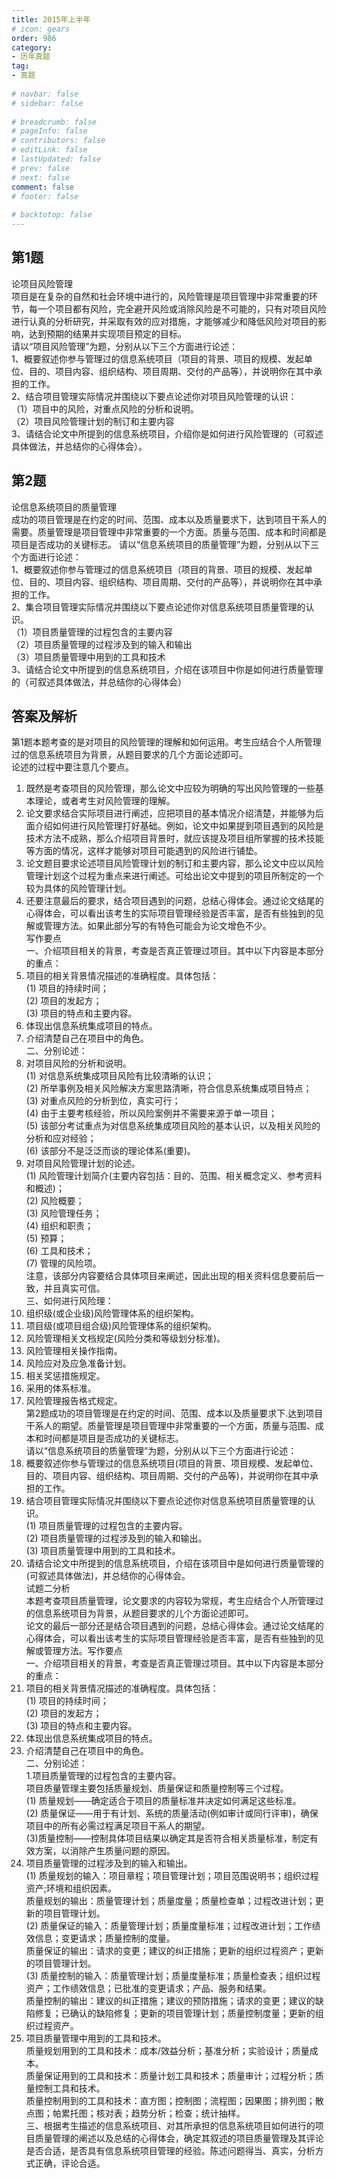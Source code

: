 ```yaml
---  
title: 2015年上半年  
# icon: gears  
order: 986  
category:  
- 历年真题  
tag:  
- 真题  
  
# navbar: false  
# sidebar: false  
  
# breadcrumb: false  
# pageInfo: false  
# contributors: false  
# editLink: false  
# lastUpdated: false  
# prev: false  
# next: false  
comment: false  
# footer: false  
  
# backtotop: false  
---  
```

## 第1题 ##

论项目风险管理  
项目是在复杂的自然和社会环境中进行的，风险管理是项目管理中非常重要的环节，每一个项目都有风险，完全避开风险或消除风险是不可能的，只有对项目风险进行认真的分析研究，并采取有效的应对措施，才能够减少和降低风险对项目的影响，达到预期的结果并实现项目预定的目标。  
请以“项目风险管理”为题，分别从以下三个方面进行论述：  
1、概要叙述你参与管理过的信息系统项目（项目的背景、项目的规模、发起单位、目的、项目内容、组织结构、项目周期、交付的产品等），并说明你在其中承担的工作。  
2、结合项目管理实际情况并围绕以下要点论述你对项目风险管理的认识：  
（1）项目中的风险，对重点风险的分析和说明。  
（2）项目风险管理计划的制订和主要内容  
3、请结合论文中所提到的信息系统项目，介绍你是如何进行风险管理的（可叙述具体做法，并总结你的心得体会）。  


## 第2题 ##

论信息系统项目的质量管理  
成功的项目管理是在约定的时间、范围、成本以及质量要求下，达到项目干系人的需要。质量管理是项目管理中非常重要的一个方面。质量与范围、成本和时间都是项目是否成功的关键标志。 请以“信息系统项目的质量管理”为题，分别从以下三个方面进行论述：  
1、概要叙述你参与管理过的信息系统项目（项目的背景、项目的规模、发起单位、目的、项目内容、组织结构、项目周期、交付的产品等），并说明你在其中承担的工作。  
2、集合项目管理实际情况并围绕以下要点论述你对信息系统项目质量管理的认识。  
（1）项目质量管理的过程包含的主要内容  
（2）项目质量管理的过程涉及到的输入和输出  
（3）项目质量管理中用到的工具和技术  
3、请结合论文中所提到的信息系统项目，介绍在该项目中你是如何进行质量管理的（可叙述具体做法，并总结你的心得体会）  
  


## 答案及解析 ##

  

第1题本题考查的是对项目的风险管理的理解和如何运用。考生应结合个人所管理过的信息系统项目为背景，从题目要求的几个方面论述即可。  
论述的过程中要注意几个要点。  
1. 既然是考查项目的风险管理，那么论文中应较为明确的写出风险管理的一些基本理论，或者考生对风险管理的理解。  
2. 论文要求结合实际项目进行阐述，应把项目的基本情况介绍清楚，并能够为后面介绍如何进行风险管理打好基础。例如，论文中如果提到项目遇到的风险是技术方法不成熟，那么介绍项目背景时，就应该提及项目组所掌握的技术技能等方面的情况，这样才能够对项目可能遇到的风险进行铺垫。  
3. 论文题目要求论述项目风险管理计划的制订和主要内容，那么论文中应以风险管理计划这个过程为重点来进行阐述。可给出论文中提到的项目所制定的一个较为具体的风险管理计划。  
4. 还要注意最后的要求，结合项目遇到的问题，总结心得体会。通过论文结尾的心得体会，可以看出该考生的实际项目管理经验是否丰富，是否有些独到的见解或管理方法。如果此部分写的有特色可能会为论文增色不少。  
写作要点  
一、介绍项目相关的背景，考查是否真正管理过项目。其中以下内容是本部分的重点：  
1. 项目的相关背景情况描述的准确程度。具体包括：  
(1) 项目的持续时间；  
(2) 项目的发起方；  
(3) 项目的特点和主要内容。  
2. 体现出信息系统集成项目的特点。  
3. 介绍清楚自己在项目中的角色。  
二、分别论述：  
1. 对项目风险的分析和说明。  
(1) 对信息系统集成项目风险有比较清晰的认识；  
(2) 所举事例及相关风险解决方案思路清晰，符合信息系统集成项目特点；  
(3) 对重点风险的分析到位，真实可行；  
(4) 由于主要考核经验，所以风险案例并不需要来源于单一项目；  
(5) 该部分考试重点为对信息系统集成项目风险的基本认识，以及相关风险的分析和应对经验；  
(6) 该部分不是泛泛而谈的理论体系(重要)。  
2. 对项目风险管理计划的论述。  
(1) 风险管理计划简介(主要内容包括：目的、范围、相关概念定义、参考资料和概述)；  
(2) 风险概要；  
(3) 风险管理任务；  
(4) 组织和职责；  
(5) 预算；  
(6) 工具和技术；  
(7) 管理的风险项。  
注意，该部分内容要结合具体项目来阐述，因此出现的相关资料信息要前后一致，并且真实可信。  
三、如何进行风险理：  
1. 组织级(或企业级)风险管理体系的组织架构。  
2. 项目级(或项目组合级)风险管理体系的组织架构。  
3. 风险管理相关文档规定(风险分类和等级划分标准)。  
4. 风险管理相关操作指南。  
5. 风险应对及应急准备计划。  
6. 相关奖惩措施规定。  
7. 采用的体系标准。  
8. 风险管理报告格式规定。  
第2题成功的项目管理是在约定的时间、范围、成本以及质量要求下.达到项目干系人的期望。质量管理是项目管理中非常重要的一个方面，质量与范围、成本和时间都是项目是否成功的关键标志。  
请以“信息系统项目的质量管理”为题，分别从以下三个方面进行论述：  
1. 概要叙述你参与管理过的信息系统项目(项目的背景、项目规模、发起单位、目的、项目内容、组织结构、项目周期、交付的产品等)，并说明你在其中承担的工作。  
2. 结合项目管理实际情况并围绕以下要点论述你对信息系统项目质量管理的认识。  
(1) 项目质量管理的过程包含的主要内容。  
(2) 项目质量管理的过程涉及到的输入和输出。  
(3) 项目质量管理中用到的工具和技术。  
3. 请结合论文中所提到的信息系统项目，介绍在该项目中是如何进行质量管理的(可叙述具体做法)，并总结你的心得体会。  
试题二分析  
本题考查项目质量管理，论文要求的内容较为常规，考生应结合个人所管理过的信息系统项目为背景，从题目要求的儿个方面论述即可。  
论文的最后一部分还是结合项目遇到的问题，总结心得体会。通过论文结尾的心得体会，可以看出该考生的实际项目管理经验是否丰富，是否有些独到的见解或管理方法。写作要点  
一、介绍项目相关的背景，考查是否真正管理过项目。其中以下内容是本部分的重点：  
1. 项目的相关背景情况描述的准确程度。具体包括：  
(1) 项目的持续时间；  
(2) 项目的发起方；  
(3) 项目的特点和主要内容。  
2. 体现出信息系统集成项目的特点。  
3. 介绍清楚自己在项目中的角色。  
二、分别论述：  
1.项目质量管理的过程包含的主要内容。  
项目质量管理主要包括质量规划、质量保证和质量控制等三个过程。  
(1) 质量规划——确定适合于项目的质量标准并决定如何满足这些标准。  
(2) 质量保证——用于有计划、系统的质量活动(例如审计或同行评审)，确保项目中的所有必需过程满足项目干系人的期望。  
(3)质量控制——控制具体项目结果以确定其是否符合相关质量标准，制定有效方案，以消除产生质量问题的原因。  
2. 项目质量管理的过程涉及到的输入和输出。  
(1) 质量规划的输入：项目章程；项目管理计划；项目范围说明书；组织过程资产;环境和组织因素。  
质量规划的输出：质量管理计划；质量度量；质量检查单；过程改进计划；更新的项目管理计划。  
(2) 质量保证的输入：质量管理计划；质量度量标准；过程改进计划；工作绩效信息；变更请求；质量控制的度量。  
质量保证的输出：请求的变更；建议的纠正措施；更新的组织过程资产；更新的项目管理计划。  
(3) 质量控制的输入：质量管理计划；质量度量标准；质量检查表；组织过程资产；工作绩效信息；已批准的变更请求；产品、服务和结果。  
质量控制的输出：建议的纠正措施；建议的预防措施；请求的变更；建议的缺陷修复；已确认的缺陷修复；更新的项目管理计划；质量控制度量；更新的组织过程资产。  
3. 项目质量管理中用到的工具和技术。  
质量规划用到的工具和技术：成本/效益分析；基准分析；实验设计；质量成本。  
质量保证用到的工具和技术：质量计划工具和技术；质量审计；过程分析；质量控制工具和技术。  
质量控制用到的工具和技术：直方图；控制图；流程图；因果图；排列图；散点图；帕累托图；核对表；趋势分析；检查；统计抽样。  
三、根据考生描述的信息系统项目、对其所承担的信息系统项目如何进行的项目质量管理的阐述以及总结的心得体会，确定其叙述的项目质量管理及其评论是否合适，是否具有信息系统项目管理的经验。陈述问题得当、真实，分析方式正确，评论合适。  

